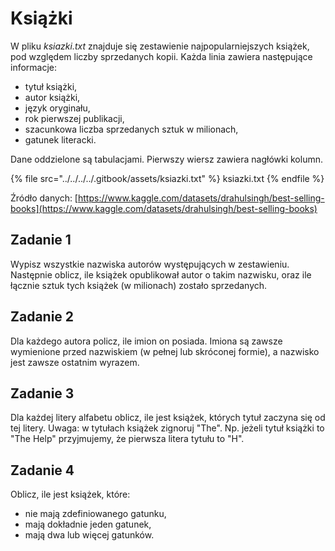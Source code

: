 # Książki

W pliku *ksiazki.txt* znajduje się zestawienie najpopularniejszych książek, pod względem liczby sprzedanych kopii. Każda linia zawiera następujące informacje:

- tytuł książki,
- autor książki,
- język oryginału,
- rok pierwszej publikacji,
- szacunkowa liczba sprzedanych sztuk w milionach,
- gatunek literacki.

Dane oddzielone są tabulacjami. Pierwszy wiersz zawiera nagłówki kolumn.

{% file src="../../../../.gitbook/assets/ksiazki.txt" %}
ksiazki.txt
{% endfile %}

Źródło danych: [https://www.kaggle.com/datasets/drahulsingh/best-selling-books](https://www.kaggle.com/datasets/drahulsingh/best-selling-books)

## Zadanie 1

Wypisz wszystkie nazwiska autorów występujących w zestawieniu. Następnie oblicz, ile książek opublikował autor o takim nazwisku, oraz ile łącznie sztuk tych książek (w milionach) zostało sprzedanych.

## Zadanie 2

Dla każdego autora policz, ile imion on posiada. Imiona są zawsze wymienione przed nazwiskiem (w pełnej lub skróconej formie), a nazwisko jest zawsze ostatnim wyrazem.

## Zadanie 3

Dla każdej litery alfabetu oblicz, ile jest książek, których tytuł zaczyna się od tej litery. Uwaga: w tytułach książek zignoruj "The". Np. jeżeli tytuł książki to "The Help" przyjmujemy, że pierwsza litera tytułu to "H".

## Zadanie 4

Oblicz, ile jest książek, które:
- nie mają zdefiniowanego gatunku,
- mają dokładnie jeden gatunek,
- mają dwa lub więcej gatunków.